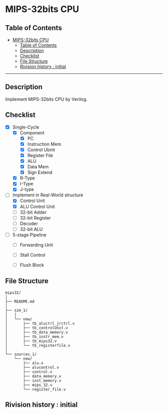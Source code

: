 # MIPS-32bits CPU

## Table of Contents
- [MIPS-32bits CPU](#mips-32bits-cpu)
  - [Table of Contents](#table-of-contents)
  - [Description](#description)
  - [Checklist](#checklist)
  - [File Structure](#file-structure)
  - [Rivision history : initial](#rivision-history--initial)

***

## Description

Implement MIPS-32bits CPU by Verilog.

## Checklist
- [x] Single-Cycle 
    - [x] Component
      - [x] PC
      - [x] Instruction Mem
      - [x] Control Ubnit
      - [x] Register File
      - [x] ALU
      - [x] Data Mem
      - [x] Sign Extend
    - [x] R-Type
    - [x] I-Type
    - [x] J-type
- [ ] Implement in Real-World structure   
    - [x] Control Unit
    - [x] ALU Control Unit
    - [ ] 32-bit Adder
    - [ ] 32-bit Register
    - [ ] Decoder
    - [ ] 32-bit ALU
    
- [ ] 5-stage Pipeline
  - [ ] Forwarding Unit
  - [ ] Stall Control
  - [ ] Flush Block


## File Structure

```
mips32/
│
├── README.md
│
├── sim_1/
│   │
│   └── new/
│       ├── tb_aluctrl_jrctrl.v
│       ├── tb_controlUnit.v
│       ├── tb_data_memory.v
│       ├── tb_instr_mem.v
│       ├── tb_mips32.v
│       └── tb_registerfile.v
│
└── sources_1/
    └── new/
        ├── alu.v
        ├── alucontrol.v
        ├── control.v
        ├── data_memory.v
        ├── inst_memory.v
        ├── mips_32.v
        └── register_file.v

```

## Rivision history : initial